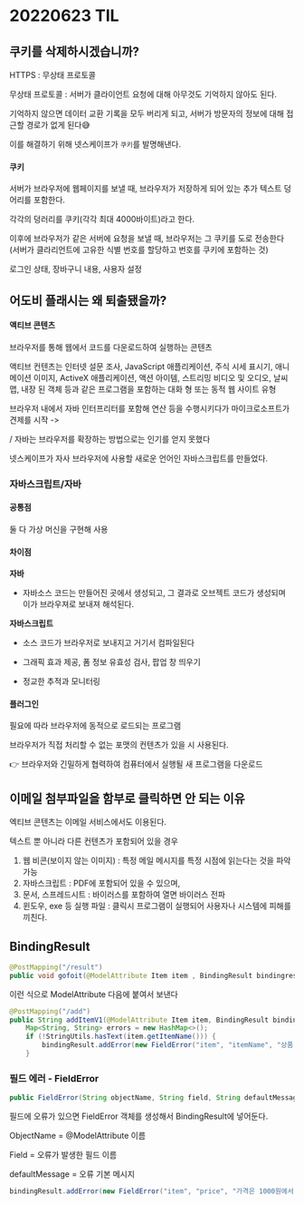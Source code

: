 # 20220623 TIL

## 쿠키를 삭제하시겠습니까?

HTTPS : 무상태 프로토콜

무상태 프로토콜 : 서버가 클라이언트 요청에 대해 아무것도 기억하지 않아도 된다.

기억하지 않으면 데이터 교환 기록을 모두 버리게 되고, 서버가 방문자의 정보에 대해 접근할 경로가 없게 된다😅

이를 해결하기 위해 넷스케이프가 `쿠키`를 발명해낸다.



#### 쿠키

서버가 브라우저에 웹페이지를 보낼 때, 브라우저가 저장하게 되어 있는 추가 텍스트 덩어리를 포함한다.

각각의 덩러리를 쿠키(각각 최대 4000바이트)라고 한다.

이후에 브라우저가 같은 서버에 요청을 보낼 때, 브라우저는 그 쿠키를 도로 전송한다 (서버가 클라리언트에 고유한 식별 번호를 할당하고 번호를 쿠키에 포함하는 것)

로그인 상태, 장바구니 내용, 사용자 설정



## 어도비 플래시는 왜 퇴출됐을까?

#### 액티브 콘텐츠

브라우저를 통해 웹에서 코드를 다운로드하여 실행하는 콘텐츠

액티브 컨텐츠는 인터넷 설문 조사, JavaScript 애플리케이션, 주식 시세 표시기, 애니메이션 이미지, ActiveX 애플리케이션, 액션 아이템, 스트리밍 비디오 및 오디오, 날씨 맵, 내장 된 객체 등과 같은 프로그램을 포함하는 대화 형 또는 동적 웹 사이트 유형

브라우저 내에서 자바  인터프리터를 포함해 연산 등을 수행시키다가 마이크로소프트가 견제를 시작 ->

/ 자바는 브라우저를 확장하는 방법으로는 인기를 얻지 못했다

넷스케이프가 자사 브라우저에 사용할 새로운 언어인 자바스크립트를 만들었다.



### 자바스크립트/자바

#### 공통점

둘 다 가상 머신을 구현해 사용



#### 차이점

**자바**

- 자바소스 코드는 만들어진 곳에서 생성되고, 그 결과로 오브젝트 코드가 생성되며 이가 브라우져로 보내져 해석된다. 

**자바스크립트**

- 소스 코드가 브라우저로 보내지고 거기서 컴파일된다

- 그래픽 효과 제공, 폼 정보 유효성 검사, 팝업 창 띄우기

- 정교한 추적과 모니터링



#### 플러그인

필요에 따라 브라우저에 동적으로 로드되는 프로그램

브라우저가 직접 처리할 수 없는 포맷의 컨텐츠가 있을 시 사용된다.

👉 브라우저와 긴밀하게 협력하여 컴퓨터에서 실행될 새 프로그램을 다운로드



## 이메일 첨부파일을 함부로 클릭하면 안 되는 이유

엑티브 콘텐츠는 이메일 서비스에서도 이용된다.

텍스트 뿐 아니라 다른 컨텐츠가 포함되어 있을 경우

1. 웹 비콘(보이지 않는 이미지) : 특정 메일 메시지를 특정 시점에 읽는다는 것을 파악 가능
2. 자바스크립트 : PDF에 포함되어 있을 수 있으며,
3. 문서, 스프레드시트 : 바이러스를 포함하여 열면 바이러스 전파
4. 윈도우, exe 등 실행 파일 : 클릭시 프로그램이 실행되어 사용자나 시스템에 피해를 끼친다.





## BindingResult

```java
@PostMapping("/result")
public void gofoit(@ModelAttribute Item item , BindingResult bindingresult)
```





이런 식으로 ModelAttribute 다음에 붙여서 보낸다

```java
@PostMapping("/add")
public String addItemV1(@ModelAttribute Item item, BindingResult bindingResult, RedirectAttributes redirectAttributes) {
    Map<String, String> errors = new HashMap<>();
    if (!StringUtils.hasText(item.getItemName())) {
        bindingResult.addError(new FieldError("item", "itemName", "상품 이름은 필수입니다"));
    }
```



### 필드 에러 - FieldError

```java
public FieldError(String objectName, String field, String defaultMessage){}	
```

필드에 오류가 있으면 FieldError 객체를 생성해서 BindingResult에 넣어둔다.

ObjectName = @ModelAttribute 이름

Field = 오류가 발생한 필드 이름

defaultMessage = 오류 기본 메시지

```java
bindingResult.addError(new FieldError("item", "price", "가격은 1000원에서 100만원까지 허용합니다"));
```